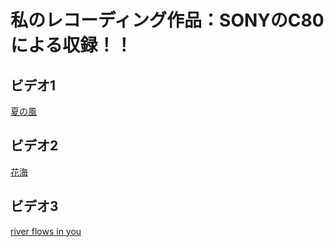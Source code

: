 # 私のレコーディング作品：SONYのC80による収録！！

## ビデオ1
[夏の風](https://www.bilibili.com/video/BV1mp4y1g7mS/)

## ビデオ2
[花海](https://www.bilibili.com/video/BV1og41127XU/)

## ビデオ3
[river flows in you](https://www.bilibili.com/video/BV1FV4y1C7oM/)

